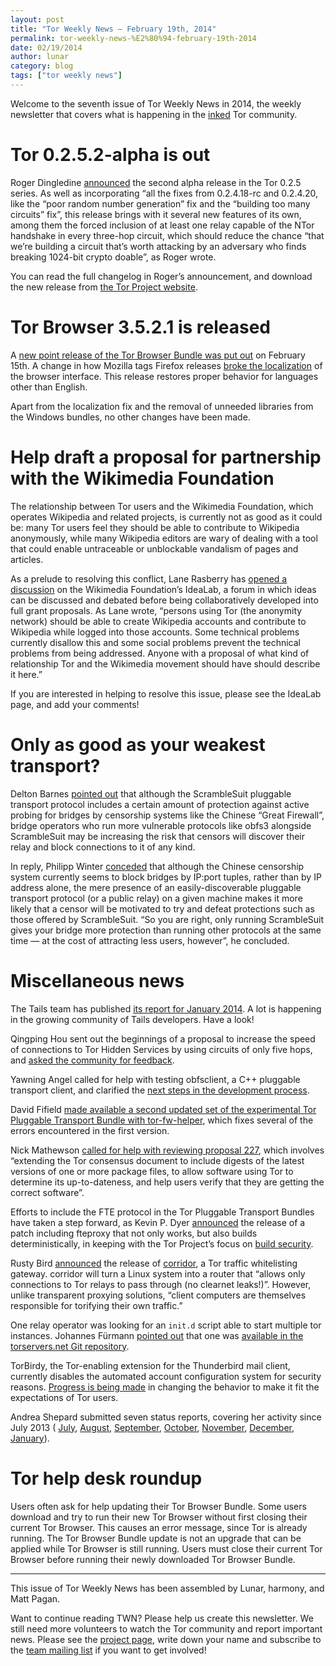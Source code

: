 ```yaml
---
layout: post
title: "Tor Weekly News — February 19th, 2014"
permalink: tor-weekly-news-%E2%80%94-february-19th-2014
date: 02/19/2014
author: lunar
category: blog
tags: ["tor weekly news"]
---
```


Welcome to the seventh issue of Tor Weekly News in 2014, the weekly newsletter that covers what is happening in the [inked](http://redd.it/1y5y49) Tor community.

# Tor 0.2.5.2-alpha is out

Roger Dingledine [announced](https://lists.torproject.org/pipermail/tor-talk/2014-February/032150.html) the second alpha release in the Tor 0.2.5 series. As well as incorporating “all the fixes from 0.2.4.18-rc and 0.2.4.20, like the “poor random number generation” fix and the “building too many circuits” fix”, this release brings with it several new features of its own, among them the forced inclusion of at least one relay capable of the NTor handshake in every three-hop circuit, which should reduce the chance “that we’re building a circuit that’s worth attacking by an adversary who finds breaking 1024-bit crypto doable”, as Roger wrote.

You can read the full changelog in Roger’s announcement, and download the new release from [the Tor Project website](https://www.torproject.org/dist/).

# Tor Browser 3.5.2.1 is released

A [new point release of the Tor Browser Bundle was put out](https://blog.torproject.org/blog/tor-browser-3521-released) on February 15th. A change in how Mozilla tags Firefox releases [broke the localization](https://bugs.torproject.org/10895) of the browser interface. This release restores proper behavior for languages other than English.

Apart from the localization fix and the removal of unneeded libraries from the Windows bundles, no other changes have been made.

# Help draft a proposal for partnership with the Wikimedia Foundation

The relationship between Tor users and the Wikimedia Foundation, which operates Wikipedia and related projects, is currently not as good as it could be: many Tor users feel they should be able to contribute to Wikipedia anonymously, while many Wikipedia editors are wary of dealing with a tool that could enable untraceable or unblockable vandalism of pages and articles.

As a prelude to resolving this conflict, Lane Rasberry has [opened a discussion](https://meta.wikimedia.org/wiki/Grants:IdeaLab/Partnership_between_Wikimedia_community_and_Tor_community) on the Wikimedia Foundation’s IdeaLab, a forum in which ideas can be discussed and debated before being collaboratively developed into full grant proposals. As Lane wrote, “persons using Tor (the anonymity network) should be able to create Wikipedia accounts and contribute to Wikipedia while logged into those accounts. Some technical problems currently disallow this and some social problems prevent the technical problems from being addressed. Anyone with a proposal of what kind of relationship Tor and the Wikimedia movement should have should describe it here.”

If you are interested in helping to resolve this issue, please see the IdeaLab page, and add your comments!

# Only as good as your weakest transport?

Delton Barnes [pointed out](https://lists.torproject.org/pipermail/tor-relays/2014-February/003906.html) that although the ScrambleSuit pluggable transport protocol includes a certain amount of protection against active probing for bridges by censorship systems like the Chinese “Great Firewall”, bridge operators who run more vulnerable protocols like obfs3 alongside ScrambleSuit may be increasing the risk that censors will discover their relay and block connections to it of any kind.

In reply, Philipp Winter [conceded](https://lists.torproject.org/pipermail/tor-relays/2014-February/003907.html) that although the Chinese censorship system currently seems to block bridges by IP:port tuples, rather than by IP address alone, the mere presence of an easily-discoverable pluggable transport protocol (or a public relay) on a given machine makes it more likely that a censor will be motivated to try and defeat protections such as those offered by ScrambleSuit. “So you are right, only running ScrambleSuit gives your bridge more protection than running other protocols at the same time — at the cost of attracting less users, however”, he concluded.

# Miscellaneous news

The Tails team has published [its report for January 2014](https://tails.boum.org/news/report_2014_01/). A lot is happening in the growing community of Tails developers. Have a look!

Qingping Hou sent out the beginnings of a proposal to increase the speed of connections to Tor Hidden Services by using circuits of only five hops, and [asked the community for feedback](https://lists.torproject.org/pipermail/tor-dev/2014-February/006198.html).

Yawning Angel called for help with testing obfsclient, a C++ pluggable transport client, and clarified the [next steps in the development process](https://lists.torproject.org/pipermail/tor-dev/2014-February/006211.html).

David Fifield [made available a second updated set of the experimental Tor Pluggable Transport Bundle with tor-fw-helper](https://lists.torproject.org/pipermail/tor-qa/2014-February/000338.html), which fixes several of the errors encountered in the first version.

Nick Mathewson [called for help with reviewing proposal 227](https://lists.torproject.org/pipermail/tor-dev/2014-February/006230.html), which involves “extending the Tor consensus document to include digests of the latest versions of one or more package files, to allow software using Tor to determine its up-to-dateness, and help users verify that they are getting the correct software”.

Efforts to include the FTE protocol in the Tor Pluggable Transport Bundles have taken a step forward, as Kevin P. Dyer [announced](https://lists.torproject.org/pipermail/tor-dev/2014-February/006223.html) the release of a patch including fteproxy that not only works, but also builds deterministically, in keeping with the Tor Project’s focus on [build security](https://blog.torproject.org/blog/deterministic-builds-part-one-cyberwar-and-global-compromise).

Rusty Bird [announced](https://lists.torproject.org/pipermail/tor-talk/2014-February/032152.html) the release of [corridor](https://github.com/rustybird/corridor), a Tor traffic whitelisting gateway. corridor will turn a Linux system into a router that “allows only connections to Tor relays to pass through (no clearnet leaks!)”. However, unlike transparent proxying solutions, “client computers are themselves responsible for torifying their own traffic.”

One relay operator was looking for an `init.d` script able to start multiple tor instances. Johannes Fürmann [pointed out](https://lists.torproject.org/pipermail/tor-relays/2014-February/003915.html) that one was [available in the torservers.net Git repository](https://github.com/torservers/setup-automation/blob/master/config/initd-tor).

TorBirdy, the Tor-enabling extension for the Thunderbird mail client, currently disables the automated account configuration system for security reasons. [Progress is being made](https://bugs.torproject.org/1083) in changing the behavior to make it fit the expectations of Tor users.

Andrea Shepard submitted seven status reports, covering her activity since July 2013 ( [July](https://lists.torproject.org/pipermail/tor-reports/2014-February/000455.html), [August](https://lists.torproject.org/pipermail/tor-reports/2014-February/000456.html), [September](https://lists.torproject.org/pipermail/tor-reports/2014-February/000457.html), [October](https://lists.torproject.org/pipermail/tor-reports/2014-February/000458.html), [November](https://lists.torproject.org/pipermail/tor-reports/2014-February/000459.html), [December](https://lists.torproject.org/pipermail/tor-reports/2014-February/000460.html), [January](https://lists.torproject.org/pipermail/tor-reports/2014-February/000461.html)).

# Tor help desk roundup

Users often ask for help updating their Tor Browser Bundle. Some users download and try to run their new Tor Browser without first closing their current Tor Browser. This causes an error message, since Tor is already running. The Tor Browser Bundle update is not an upgrade that can be applied while Tor Browser is still running. Users must close their current Tor Browser before running their newly downloaded Tor Browser Bundle.

* * *

This issue of Tor Weekly News has been assembled by Lunar, harmony, and Matt Pagan.

Want to continue reading TWN? Please help us create this newsletter. We still need more volunteers to watch the Tor community and report important news. Please see the [project page](https://trac.torproject.org/projects/tor/wiki/TorWeeklyNews), write down your name and subscribe to the [team mailing list](https://lists.torproject.org/cgi-bin/mailman/listinfo/news-team) if you want to get involved!

